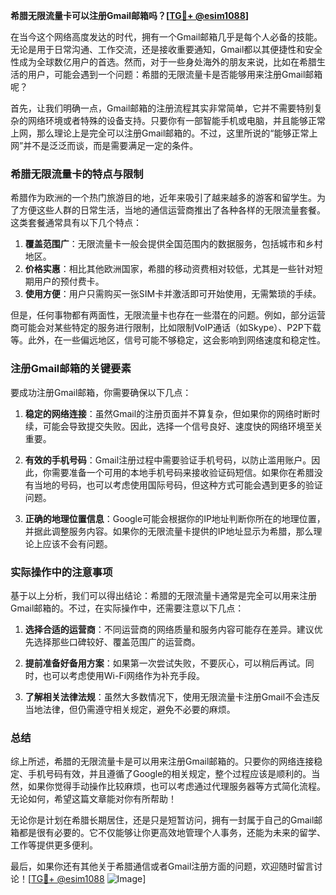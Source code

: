 **希腊无限流量卡可以注册Gmail邮箱吗？[[TG💪+ @esim1088](https://t.me/s/esim1088)]**

在当今这个网络高度发达的时代，拥有一个Gmail邮箱几乎是每个人必备的技能。无论是用于日常沟通、工作交流，还是接收重要通知，Gmail都以其便捷性和安全性成为全球数亿用户的首选。然而，对于一些身处海外的朋友来说，比如在希腊生活的用户，可能会遇到一个问题：希腊的无限流量卡是否能够用来注册Gmail邮箱呢？

首先，让我们明确一点，Gmail邮箱的注册流程其实非常简单，它并不需要特别复杂的网络环境或者特殊的设备支持。只要你有一部智能手机或电脑，并且能够正常上网，那么理论上是完全可以注册Gmail邮箱的。不过，这里所说的“能够正常上网”并不是泛泛而谈，而是需要满足一定的条件。

### **希腊无限流量卡的特点与限制**

希腊作为欧洲的一个热门旅游目的地，近年来吸引了越来越多的游客和留学生。为了方便这些人群的日常生活，当地的通信运营商推出了各种各样的无限流量套餐。这类套餐通常具有以下几个特点：

1. **覆盖范围广**：无限流量卡一般会提供全国范围内的数据服务，包括城市和乡村地区。
2. **价格实惠**：相比其他欧洲国家，希腊的移动资费相对较低，尤其是一些针对短期用户的预付费卡。
3. **使用方便**：用户只需购买一张SIM卡并激活即可开始使用，无需繁琐的手续。

但是，任何事物都有两面性，无限流量卡也存在一些潜在的问题。例如，部分运营商可能会对某些特定的服务进行限制，比如限制VoIP通话（如Skype）、P2P下载等。此外，在一些偏远地区，信号可能不够稳定，这会影响到网络速度和稳定性。

### **注册Gmail邮箱的关键要素**

要成功注册Gmail邮箱，你需要确保以下几点：

1. **稳定的网络连接**：虽然Gmail的注册页面并不算复杂，但如果你的网络时断时续，可能会导致提交失败。因此，选择一个信号良好、速度快的网络环境至关重要。
   
2. **有效的手机号码**：Gmail注册过程中需要验证手机号码，以防止滥用账户。因此，你需要准备一个可用的本地手机号码来接收验证码短信。如果你在希腊没有当地的号码，也可以考虑使用国际号码，但这种方式可能会遇到更多的验证问题。

3. **正确的地理位置信息**：Google可能会根据你的IP地址判断你所在的地理位置，并据此调整服务内容。如果你的无限流量卡提供的IP地址显示为希腊，那么理论上应该不会有问题。

### **实际操作中的注意事项**

基于以上分析，我们可以得出结论：希腊的无限流量卡通常是完全可以用来注册Gmail邮箱的。不过，在实际操作中，还需要注意以下几点：

1. **选择合适的运营商**：不同运营商的网络质量和服务内容可能存在差异。建议优先选择那些口碑较好、覆盖范围广的运营商。

2. **提前准备好备用方案**：如果第一次尝试失败，不要灰心，可以稍后再试。同时，也可以考虑使用Wi-Fi网络作为补充手段。

3. **了解相关法律法规**：虽然大多数情况下，使用无限流量卡注册Gmail不会违反当地法律，但仍需遵守相关规定，避免不必要的麻烦。

### **总结**

综上所述，希腊的无限流量卡是可以用来注册Gmail邮箱的。只要你的网络连接稳定、手机号码有效，并且遵循了Google的相关规定，整个过程应该是顺利的。当然，如果你觉得手动操作比较麻烦，也可以考虑通过代理服务器等方式简化流程。无论如何，希望这篇文章能对你有所帮助！

无论你是计划在希腊长期居住，还是只是短暂访问，拥有一封属于自己的Gmail邮箱都是很有必要的。它不仅能够让你更高效地管理个人事务，还能为未来的留学、工作等提供更多便利。

最后，如果你还有其他关于希腊通信或者Gmail注册方面的问题，欢迎随时留言讨论！[[TG💪+ @esim1088](https://t.me/s/esim1088) ![Image](https://i.postimg.cc/4NQfJmqS/Snipaste-2025-05-13-00-14-12.png)]